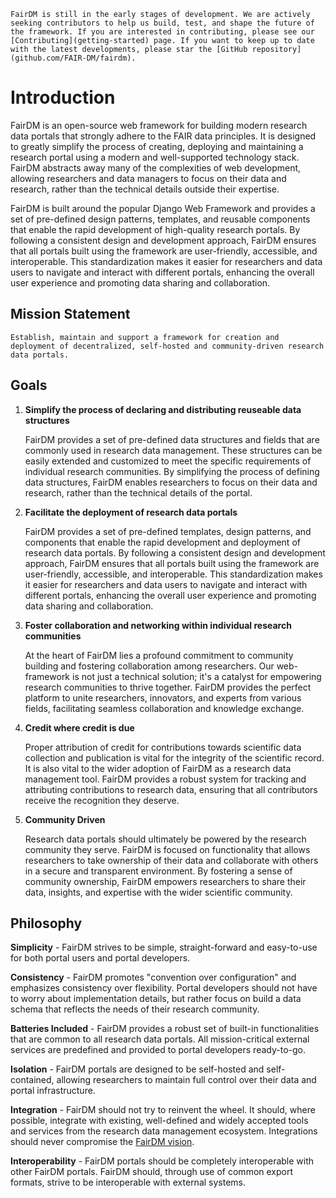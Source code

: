 ```{attention}
FairDM is still in the early stages of development. We are actively seeking contributors to help us build, test, and shape the future of the framework. If you are interested in contributing, please see our [Contributing](getting-started) page. If you want to keep up to date with the latest developments, please star the [GitHub repository](github.com/FAIR-DM/fairdm).
```

# Introduction

FairDM is an open-source web framework for building modern research data portals that strongly adhere to the FAIR data principles. It is designed to greatly simplify the process of creating, deploying and maintaining a research portal using a modern and well-supported technology stack. FairDM abstracts away many of the complexities of web development, allowing researchers and data managers to focus on their data and research, rather than the technical details outside their expertise.

FairDM is built around the popular Django Web Framework and provides a set of pre-defined design patterns, templates, and reusable components that enable the rapid development of high-quality research portals. By following a consistent design and development approach, FairDM ensures that all portals built using the framework are user-friendly, accessible, and interoperable. This standardization makes it easier for researchers and data users to navigate and interact with different portals, enhancing the overall user experience and promoting data sharing and collaboration.

## Mission Statement

```{epigraph}
Establish, maintain and support a framework for creation and deployment of decentralized, self-hosted and community-driven research data portals.
```

## Goals

1. **Simplify the process of declaring and distributing reuseable data structures**
   
   FairDM provides a set of pre-defined data structures and fields that are commonly used in research data management. These structures can be easily extended and customized to meet the specific requirements of individual research communities. By simplifying the process of defining data structures, FairDM enables researchers to focus on their data and research, rather than the technical details of the portal.

2. **Facilitate the deployment of research data portals**

   FairDM provides a set of pre-defined templates, design patterns, and components that enable the rapid development and deployment of research data portals. By following a consistent design and development approach, FairDM ensures that all portals built using the framework are user-friendly, accessible, and interoperable. This standardization makes it easier for researchers and data users to navigate and interact with different portals, enhancing the overall user experience and promoting data sharing and collaboration.

3. **Foster collaboration and networking within individual research communities**

   At the heart of FairDM lies a profound commitment to community building and fostering collaboration among researchers. Our web-framework is not just a technical solution; it's a catalyst for empowering research communities to thrive together. FairDM provides the perfect platform to unite researchers, innovators, and experts from various fields, facilitating seamless collaboration and knowledge exchange.

4. **Credit where credit is due**

   Proper attribution of credit for contributions towards scientific data collection and publication is vital for the integrity of the scientific record. It is also vital to the wider adoption of FairDM as a research data management tool. FairDM provides a robust system for tracking and attributing contributions to research data, ensuring that all contributors receive the recognition they deserve. 

5. **Community Driven**

   Research data portals should ultimately be powered by the research community they serve. FairDM is focused on functionality that allows researchers to take ownership of their data and collaborate with others in a secure and transparent environment. By fostering a sense of community ownership, FairDM empowers researchers to share their data, insights, and expertise with the wider scientific community.

## Philosophy

**Simplicity** - FairDM strives to be simple, straight-forward and easy-to-use for both portal users and portal developers.

**Consistency** - FairDM promotes "convention over configuration" and emphasizes consistency over flexibility. Portal developers should not have to worry about implementation details, but rather focus on build a data schema that reflects the needs of their research community.

**Batteries Included** - FairDM provides a robust set of built-in functionalities that are common to all research data portals. All mission-critical external services are predefined and provided to portal developers ready-to-go.

**Isolation** - FairDM portals are designed to be self-hosted and self-contained, allowing researchers to maintain full control over their data and portal infrastructure.

**Integration** - FairDM should not try to reinvent the wheel. It should, where possible, integrate with existing, well-defined and widely accepted tools and services from the research data management ecosystem. Integrations should never compromise the [FairDM vision](#vision).

**Interoperability** - FairDM portals should be completely interoperable with other FairDM portals. FairDM should, through use of common export formats, strive to be interoperable with external systems.

